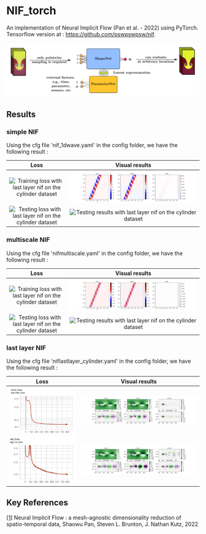 # NIF_torch
An implementation of Neural Implicit Flow (Pan et al. - 2022) using PyTorch.
Tensorflow version at :  https://github.com/pswpswpsw/nif.  

![NIF architecture](https://github.com/2ailesB/NIF_torch/blob/main/img/NIF.png)

## Results
### simple NIF
Using the cfg file 'nif_1dwave.yaml' in the config folder, we have the following result :

|Loss|Visual results|
|:--:|:------------:|
|![Training loss with last layer nif on the cylinder dataset](https://github.com/2ailesB/NIF_torch/blob/main/img/)|![Training results with last layer nif on the cylinder dataset](https://github.com/2ailesB/NIF_torch/blob/main/img/nifs_vis_train.png)|
|![Testing loss with last layer nif on the cylinder dataset](https://github.com/2ailesB/NIF_torch/blob/main/img/)|![Testing results with last layer nif on the cylinder dataset](https://github.com/2ailesB/NIF_torch/blob/main/img/)|


### multiscale NIF
Using the cfg file 'nifmultiscale.yaml' in the config folder, we have the following result :

|Loss|Visual results|
|:--:|:------------:|
|![Training loss with last layer nif on the cylinder dataset](https://github.com/2ailesB/NIF_torch/blob/main/img/)|![Training results with last layer nif on the cylinder dataset](https://github.com/2ailesB/NIF_torch/blob/main/img/nifms_vis_train.png)|
|![Testing loss with last layer nif on the cylinder dataset](https://github.com/2ailesB/NIF_torch/blob/main/img/)|![Testing results with last layer nif on the cylinder dataset](https://github.com/2ailesB/NIF_torch/blob/main/img/)|


### last layer NIF
Using the cfg file 'niflastlayer_cylinder.yaml' in the config folder, we have the following result :

|Loss|Visual results|
|:--:|:------------:|
|![Training loss with last layer nif on the cylinder dataset](https://github.com/2ailesB/NIF_torch/blob/main/img/nifll_train_loss.png)|![Training results with last layer nif on the cylinder dataset](https://github.com/2ailesB/NIF_torch/blob/main/img/nifll_vis_train.png)|
|![Testing loss with last layer nif on the cylinder dataset](https://github.com/2ailesB/NIF_torch/blob/main/img/nifll_val_loss.png)|![Testing results with last layer nif on the cylinder dataset](https://github.com/2ailesB/NIF_torch/blob/main/img/nifll_vis_test.png)|

## Key References
<a id="1" href="https://arxiv.org/abs/2204.03216">[1]</a> Neural Implicit Flow : a mesh-agnostic dimensionality reduction of spatio-temporal data, Shaowu Pan, Steven L. Brunton, J. Nathan Kutz,  2022  